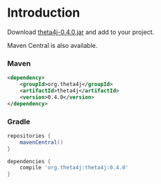 # Introduction

Download [theta4j-0.4.0.jar](https://github.com/shrhdk/theta4j/releases/download/0.4.0/theta4j-0.4.0.jar) and add to your project.

Maven Central is also available.

### Maven

```xml
<dependency>
    <groupId>org.theta4j</groupId>
    <artifactId>theta4j</artifactId>
    <version>0.4.0</version>
</dependency>
```

### Gradle

```gradle
repositories {
    mavenCentral()
}

dependencies {
    compile 'org.theta4j:theta4j:0.4.0'
}
```
